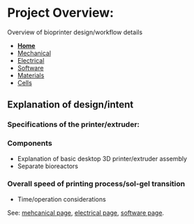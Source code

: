 # Project Overview: 

Overview of bioprinter design/workflow details

- **[Home](/3-DPrintingCornealOrganoids/index)**
- [Mechanical](/3-DPrintingCornealOrganoids/mechanical)
- [Electrical](/3-DPrintingCornealOrganoids/electrical)
- [Software](/3-DPrintingCornealOrganoids/software)
- [Materials](/3-DPrintingCornealOrganoids/materials)
- [Cells](/3-DPrintingCornealOrganoids/cells)


## Explanation of design/intent

### Specifications of the printer/extruder:

### Components
- Explanation of basic desktop 3D printer/extruder assembly
- Separate bioreactors

### Overall speed of printing process/sol-gel transition
- Time/operation considerations


See: [mehcanical page](/3-DPrintingCornealOrganoids/mechanical), [electrical page](/3-DPrintingCornealOrganoids/electrical), [software page](/3-DPrintingCornealOrganoids/mechanical).


